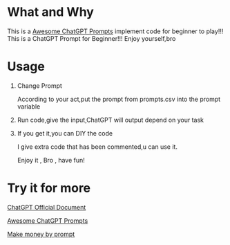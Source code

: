 

# What and Why

This is a [Awesome ChatGPT Prompts](https://github.com/f/awesome-chatgpt-prompts) implement code for beginner to play!!!
This is a ChatGPT Prompt for Beginner!!!
Enjoy yourself,bro

# Usage

1. Change Prompt
   
   According to your act,put the prompt from prompts.csv into the prompt variable
   
2. Run code,give the input,ChatGPT will output depend on your task

3. If you get it,you can DIY the code

   I give extra code that has been commented,u can use it.

   Enjoy it , Bro , have fun!

# Try it for more

[ChatGPT Official Document](https://platform.openai.com/docs/introduction/overview)

[Awesome ChatGPT Prompts](https://github.com/f/awesome-chatgpt-prompts)

[Make money by prompt](https://promptbase.com/)

